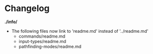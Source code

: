 # Changelog

**./info/**
* The following files now link to 'readme.md' instead of '../readme.md'
	* commands/readme.md
	* input-types/readme.md
	* pathfinding-modes/readme.md
